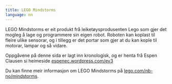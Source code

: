 ```yaml
---
title: LEGO Mindstorms
language: nn
---
```



LEGO Mindstorms er eit produkt frå leiketøysprodusenten Lego som gjer det mogleg
å lage og programmere sin eigen robot. Roboten kan koplast til fleire ulike
sensorar, og i tillegg er det portar som gjer at du kan kople til motorar,
lampar og så vidare.

Oppgåvene på denne sida er lagt inn kronologisk, og er henta frå Espen Clausen
si heimeside [espenec.wordpress.com/ev3](https://espenec.wordpress.com/ev3)

Du kan finne meir informasjon om LEGO Mindstorms på
[lego.com/nb-no/mindstorms](http://www.lego.com/nb-no/mindstorms).
